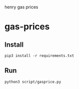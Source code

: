 henry gas prices
# gas-prices



## Install
```
pip3 install -r requirements.txt
```

## Run

```
python3 script/gasprice.py
```